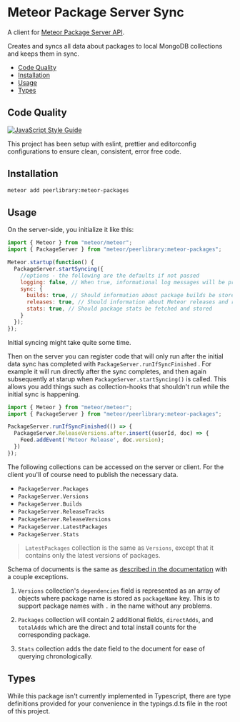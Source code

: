 # Meteor Package Server Sync

A client for [Meteor Package Server API](https://github.com/meteor/meteor/wiki/Meteor-Package-Server-API).

Creates and syncs all data about packages to local MongoDB collections and keeps them in sync.

- [Code Quality](#code-quality)
- [Installation](#installation)
- [Usage](#usage)
- [Types](#types)

## Code Quality

[![JavaScript Style Guide](https://img.shields.io/badge/code_style-standard-brightgreen.svg)](https://standardjs.com)

This project has been setup with eslint, prettier and editorconfig configurations to ensure clean, consistent, error free code.

## Installation

```sh
meteor add peerlibrary:meteor-packages
```

## Usage

On the server-side, you initialize it like this:

```javascript
import { Meteor } from "meteor/meteor";
import { PackageServer } from "meteor/peerlibrary:meteor-packages";

Meteor.startup(function() {
  PackageServer.startSyncing({
    //options - the following are the defaults if not passed
    logging: false, // When true, informational log messages will be printed to the console
    sync: {
      builds: true, // Should information about package builds be stored
      releases: true, // Should information about Meteor releases and release tracks be stored
      stats: true, // Should package stats be fetched and stored
    }
  });
});
```

Initial syncing might take quite some time.

Then on the server you can register code that will only run after the initial data sync has completed with `PackageServer.runIfSyncFinished` . For example it will run directly after the sync completes, and then again subsequently at starup when `PackageServer.startSyncing()` is called. This allows you add things such as collection-hooks that shouldn't run while the initial sync is happening.

```js
import { Meteor } from "meteor/meteor";
import { PackageServer } from "meteor/peerlibrary:meteor-packages";

PackageServer.runIfSyncFinished(() => {
  PackageServer.ReleaseVersions.after.insert((userId, doc) => {
    Feed.addEvent('Meteor Release', doc.version);
  })
});
```

The following collections can be accessed on the server or client. For the client you'll of course need to publish the necessary data.

- `PackageServer.Packages`
- `PackageServer.Versions`
- `PackageServer.Builds`
- `PackageServer.ReleaseTracks`
- `PackageServer.ReleaseVersions`
- `PackageServer.LatestPackages`
- `PackageServer.Stats`

> `LatestPackages` collection is the same as `Versions`, except that it contains only the latest versions of packages.

Schema of documents is the same as [described in the documentation](https://github.com/meteor/meteor/wiki/Meteor-Package-Server-API)
with a couple exceptions.

1. `Versions` collection's `dependencies` field is represented as an array of objects where package
name is stored as `packageName` key. This is to support package names with `.` in the name without any problems.

2. `Packages` collection will contain 2 additional fields, `directAdds`, and `totalAdds` which are the direct and total install counts for the corresponding package.

3. `Stats` collection adds the date field to the document for ease of querying chronologically.

## Types

While this package isn't currently implemented in Typescript, there are type definitions provided for your convenience in the typings.d.ts file in the root of this project.
